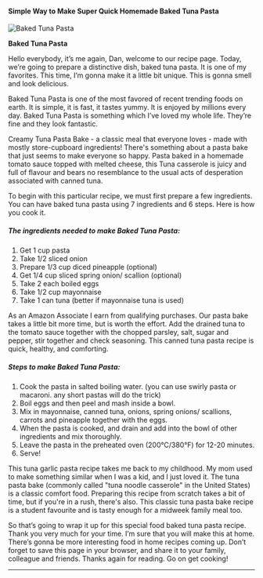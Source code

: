             

#### Simple Way to Make Super Quick Homemade Baked Tuna Pasta

![Baked Tuna Pasta](https://img-global.cpcdn.com/recipes/46232111/751x532cq70/baked-tuna-pasta-recipe-main-photo.jpg)

**Baked Tuna Pasta**

Hello everybody, it’s me again, Dan, welcome to our recipe page. Today, we’re going to prepare a distinctive dish, baked tuna pasta. It is one of my favorites. This time, I’m gonna make it a little bit unique. This is gonna smell and look delicious.

Baked Tuna Pasta is one of the most favored of recent trending foods on earth. It is simple, it is fast, it tastes yummy. It is enjoyed by millions every day. Baked Tuna Pasta is something which I’ve loved my whole life. They’re fine and they look fantastic.

Creamy Tuna Pasta Bake - a classic meal that everyone loves - made with mostly store-cupboard ingredients! There's something about a pasta bake that just seems to make everyone so happy. Pasta baked in a homemade tomato sauce topped with melted cheese, this Tuna casserole is juicy and full of flavour and bears no resemblance to the usual acts of desperation associated with canned tuna.

To begin with this particular recipe, we must first prepare a few ingredients. You can have baked tuna pasta using 7 ingredients and 6 steps. Here is how you cook it.

##### The ingredients needed to make Baked Tuna Pasta:

1.  Get 1 cup pasta
2.  Take 1/2 sliced onion
3.  Prepare 1/3 cup diced pineapple (optional)
4.  Get 1/4 cup sliced spring onion/ scallion (optional)
5.  Take 2 each boiled eggs
6.  Take 1/2 cup mayonnaise
7.  Take 1 can tuna (better if mayonnaise tuna is used)

As an Amazon Associate I earn from qualifying purchases. Our pasta bake takes a little bit more time, but is worth the effort. Add the drained tuna to the tomato sauce together with the chopped parsley, salt, sugar and pepper, stir together and check seasoning. This canned tuna pasta recipe is quick, healthy, and comforting.

##### Steps to make Baked Tuna Pasta:

1.  Cook the pasta in salted boiling water. (you can use swirly pasta or macaroni. any short pastas will do the trick)
2.  Boil eggs and then peel and mash inside a bowl.
3.  Mix in mayonnaise, canned tuna, onions, spring onions/ scallions, carrots and pineapple together with the eggs.
4.  When the pasta is cooked, and drain and add into the bowl of other ingredients and mix thoroughly.
5.  Leave the pasta in the preheated oven (200°C/380°F) for 12-20 minutes.
6.  Serve!

This tuna garlic pasta recipe takes me back to my childhood. My mom used to make something similar when I was a kid, and I just loved it. The tuna pasta bake (commonly called "tuna noodle casserole" in the United States) is a classic comfort food. Preparing this recipe from scratch takes a bit of time, but if you're in a rush, there's also. This classic tuna pasta bake recipe is a student favourite and is tasty enough for a midweek family meal too.

So that’s going to wrap it up for this special food baked tuna pasta recipe. Thank you very much for your time. I’m sure that you will make this at home. There’s gonna be more interesting food in home recipes coming up. Don’t forget to save this page in your browser, and share it to your family, colleague and friends. Thanks again for reading. Go on get cooking!

* * *